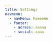```yaml
---
title: Settings
navmenu:
  - navMenu: heeeeee
  - footer:
    - adress: aaaaa
    - social: aaaa
---
```

 

